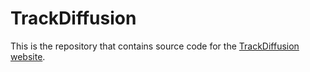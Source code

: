 # TrackDiffusion

This is the repository that contains source code for the [TrackDiffusion website](https://trackdiffusion.github.io).

